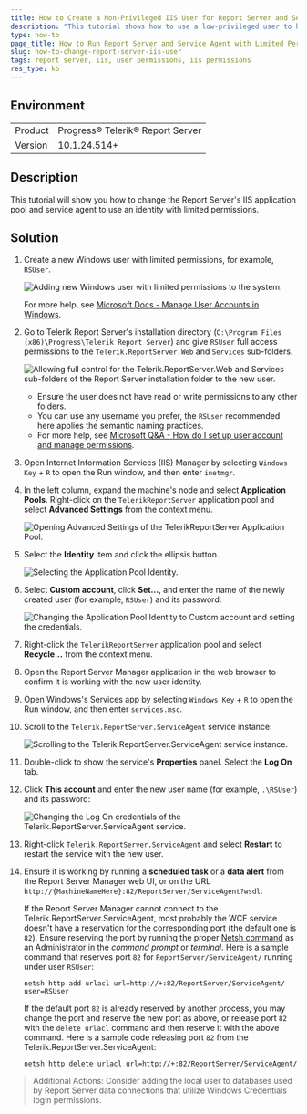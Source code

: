 ```yaml
---
title: How to Create a Non-Privileged IIS User for Report Server and Service Agent
description: "This tutorial shows how to use a low-privileged user to host the Report Server on IIS."
type: how-to
page_title: How to Run Report Server and Service Agent with Limited Permissions
slug: how-to-change-report-server-iis-user
tags: report server, iis, user permissions, iis permissions
res_type: kb
---
```


## Environment

|  |  |
|---------|-----------------|
| Product | Progress® Telerik® Report Server |
| Version | 10.1.24.514+ |

## Description

This tutorial will show you how to change the Report Server's IIS application pool and service agent to use an identity with limited permissions.

## Solution

1. Create a new Windows user with limited permissions, for example, `RSUser`.

	![Adding new Windows user with limited permissions to the system.](images/change-iis-user/1-add-new-user.png)

	For more help, see [Microsoft Docs - Manage User Accounts in Windows](https://support.microsoft.com/en-us/windows/manage-user-accounts-in-windows-104dc19f-6430-4b49-6a2b-e4dbd1dcdf32).

2. Go to Telerik Report Server's installation directory (`C:\Program Files (x86)\Progress\Telerik Report Server`) and give `RSUser` full access permissions to the `Telerik.ReportServer.Web` and `Services` sub-folders.

	![Allowing full control for the Telerik.ReportServer.Web and Services sub-folders of the Report Server installation folder to the new user.](images/change-iis-user/2-add-permissions-to-rsuser.png)

	- Ensure the user does not have read or write permissions to any other folders.
	- You can use any username you prefer, the `RSUser` recommended here applies the semantic naming practices.
	- For more help, see [Microsoft Q&A - How do I set up user account and manage permissions](https://learn.microsoft.com/en-us/answers/questions/1389054/how-do-i-set-up-user-accounts-and-manage-permissio).

3. Open Internet Information Services (IIS) Manager by selecting `Windows Key` + `R` to open the Run window, and then enter `inetmgr`.
4. In the left column, expand the machine's node and select **Application Pools**. Right-click on the `TelerikReportServer` application pool and select **Advanced Settings** from the context menu.

	![Opening Advanced Settings of the TelerikReportServer Application Pool.](images/change-iis-user/2.5-locate-application-pool.png)

5. Select the **Identity** item and click the ellipsis button.

	![Selecting the Application Pool Identity.](images/change-iis-user/3-open-iis-apppool-advanced-settings.png)

6. Select **Custom account**, click **Set…**, and enter the name of the newly created user (for example, `RSUser`) and its password:

	![Changing the Application Pool Identity to Custom account and setting the credentials.](images/change-iis-user/4-set-iis-apppool-identity.png)

7. Right-click the `TelerikReportServer` application pool and select **Recycle...** from the context menu.
8. Open the Report Server Manager application in the web browser to confirm it is working with the new user identity.
9. Open Windows's Services app by selecting `Windows Key` + `R` to open the Run window, and then enter `services.msc`.
10. Scroll to the `Telerik.ReportServer.ServiceAgent` service instance:

	![Scrolling to the Telerik.ReportServer.ServiceAgent service instance.](images/change-iis-user/5-services-panel.png)

11. Double-click to show the service's **Properties** panel. Select the **Log On** tab.
12. Click **This account** and enter the new user name (for example, `.\RSUser`) and its password:

	![Changing the Log On credentials of the Telerik.ReportServer.ServiceAgent service.](images/change-iis-user/6-services-set-local-user.png)

13. Right-click `Telerik.ReportServer.ServiceAgent` and select **Restart** to restart the service with the new user.
14. Ensure it is working by running a **scheduled task** or a **data alert** from the Report Server Manager web UI, or on the URL `http://{MachineNameHere}:82/ReportServer/ServiceAgent?wsdl`:

	If the Report Server Manager cannot connect to the Telerik.ReportServer.ServiceAgent, most probably the WCF service doesn't have a reservation for the corresponding port (the default one is `82`). Ensure reserving the port by running the proper [Netsh command](https://learn.microsoft.com/en-us/windows-server/networking/technologies/netsh/netsh-contexts) as an Administrator in the _command prompt_ or _terminal_. Here is a sample command that reserves port `82` for `ReportServer/ServiceAgent/` running under user `RSUser`:

	`netsh http add urlacl url=http://+:82/ReportServer/ServiceAgent/ user=RSUser`

	If the default port `82` is already reserved by another process, you may change the port and reserve the new port as above, or release port `82` with the `delete urlacl` command and then reserve it with the above command. Here is a sample code releasing port `82` from the Telerik.ReportServer.ServiceAgent:

	`netsh http delete urlacl url=http://+:82/ReportServer/ServiceAgent/`

> Additional Actions: Consider adding the local user to databases used by Report Server data connections that utilize Windows Credentials login permissions.
